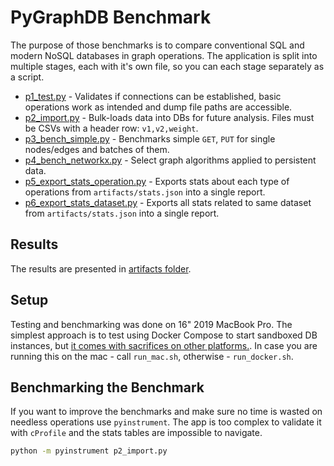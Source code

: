 # PyGraphDB Benchmark

The purpose of those benchmarks is to compare conventional SQL and modern NoSQL databases in graph operations. The application is split into multiple stages, each with it's own file, so you can each stage separately as a script.

* [p1_test.py](p1_test.py) - Validates if connections can be established, basic operations work as intended and dump file paths are accessible.
* [p2_import.py](p2_import.py) - Bulk-loads data into DBs for future analysis. Files must be CSVs with a header row: `v1,v2,weight`.
* [p3_bench_simple.py](p3_bench_simple.py) - Benchmarks simple `GET`, `PUT` for single nodes/edges and batches of them.
* [p4_bench_networkx.py](p4_bench_networkx.py) - Select graph algorithms applied to persistent data.
* [p5_export_stats_operation.py](p5_export_stats_operation.py) - Exports stats about each type of operations from `artifacts/stats.json` into a single report.
* [p6_export_stats_dataset.py](p6_export_stats_dataset.py) - Exports all stats related to same dataset from `artifacts/stats.json` into a single report.

## Results

The results are presented in [artifacts folder](https://github.com/ashvardanian/PyGraphDB/artifacts).

## Setup

Testing and benchmarking was done on 16" 2019 MacBook Pro. The simplest approach is to test using Docker Compose to start sandboxed DB instances, but [it comes with sacrifices on other platforms.](https://github.com/docker/for-mac/issues/1592). In case you are running this on the mac - call `run_mac.sh`, otherwise - `run_docker.sh`.

## Benchmarking the Benchmark

If you want to improve the benchmarks and make sure no time is wasted on needless operations use `pyinstrument`. The app is too complex to validate it with `cProfile` and the stats tables are impossible to navigate.

```sh
python -m pyinstrument p2_import.py
```
